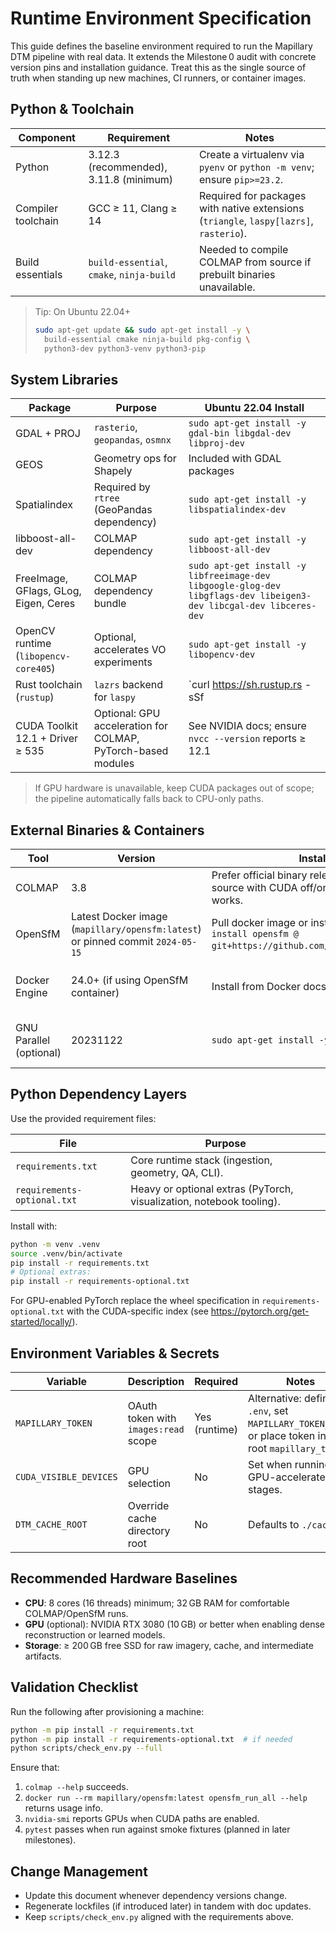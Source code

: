 # Runtime Environment Specification

This guide defines the baseline environment required to run the Mapillary DTM pipeline with real data. It extends the Milestone 0 audit with concrete version pins and installation guidance. Treat this as the single source of truth when standing up new machines, CI runners, or container images.

## Python & Toolchain

| Component | Requirement | Notes |
| --- | --- | --- |
| Python | 3.12.3 (recommended), 3.11.8 (minimum) | Create a virtualenv via `pyenv` or `python -m venv`; ensure `pip>=23.2`. |
| Compiler toolchain | GCC ≥ 11, Clang ≥ 14 | Required for packages with native extensions (`triangle`, `laspy[lazrs]`, `rasterio`). |
| Build essentials | `build-essential`, `cmake`, `ninja-build` | Needed to compile COLMAP from source if prebuilt binaries unavailable. |

> Tip: On Ubuntu 22.04+
> ```bash
> sudo apt-get update && sudo apt-get install -y \
>   build-essential cmake ninja-build pkg-config \
>   python3-dev python3-venv python3-pip
> ```

## System Libraries

| Package | Purpose | Ubuntu 22.04 Install |
| --- | --- | --- |
| GDAL + PROJ | `rasterio`, `geopandas`, `osmnx` | `sudo apt-get install -y gdal-bin libgdal-dev libproj-dev` |
| GEOS | Geometry ops for Shapely | Included with GDAL packages |
| Spatialindex | Required by `rtree` (GeoPandas dependency) | `sudo apt-get install -y libspatialindex-dev` |
| libboost-all-dev | COLMAP dependency | `sudo apt-get install -y libboost-all-dev` |
| FreeImage, GFlags, GLog, Eigen, Ceres | COLMAP dependency bundle | `sudo apt-get install -y libfreeimage-dev libgoogle-glog-dev libgflags-dev libeigen3-dev libcgal-dev libceres-dev` |
| OpenCV runtime (`libopencv-core405`) | Optional, accelerates VO experiments | `sudo apt-get install -y libopencv-dev` |
| Rust toolchain (`rustup`) | `lazrs` backend for `laspy` | `curl https://sh.rustup.rs -sSf | sh` |
| CUDA Toolkit 12.1 + Driver ≥ 535 | Optional: GPU acceleration for COLMAP, PyTorch-based modules | See NVIDIA docs; ensure `nvcc --version` reports ≥ 12.1 |

> If GPU hardware is unavailable, keep CUDA packages out of scope; the pipeline automatically falls back to CPU-only paths.

## External Binaries & Containers

| Tool | Version | Install Guidance | Usage |
| --- | --- | --- | --- |
| COLMAP | 3.8 | Prefer official binary release; otherwise build from source with CUDA off/on. Ensure `colmap --help` works. | Track B reconstruction. |
| OpenSfM | Latest Docker image (`mapillary/opensfm:latest`) or pinned commit `2024-05-15` | Pull docker image or install from source with `pip install opensfm @ git+https://github.com/mapillary/OpenSfM@<commit>`. | Track A reconstruction. |
| Docker Engine | 24.0+ (if using OpenSfM container) | Install from Docker docs; add user to `docker` group. | Running OpenSfM container workflows. |
| GNU Parallel (optional) | 20231122 | `sudo apt-get install -y parallel` | Batch invocation helper for SfM jobs. |

## Python Dependency Layers

Use the provided requirement files:

| File | Purpose |
| --- | --- |
| `requirements.txt` | Core runtime stack (ingestion, geometry, QA, CLI). |
| `requirements-optional.txt` | Heavy or optional extras (PyTorch, visualization, notebook tooling). |

Install with:
```bash
python -m venv .venv
source .venv/bin/activate
pip install -r requirements.txt
# Optional extras:
pip install -r requirements-optional.txt
```

For GPU-enabled PyTorch replace the wheel specification in `requirements-optional.txt` with the CUDA-specific index (see https://pytorch.org/get-started/locally/).

## Environment Variables & Secrets

| Variable | Description | Required | Notes |
| --- | --- | --- | --- |
| `MAPILLARY_TOKEN` | OAuth token with `images:read` scope | Yes (runtime) | Alternative: define in `.env`, set `MAPILLARY_TOKEN_FILE`, or place token in repo root `mapillary_token`. |
| `CUDA_VISIBLE_DEVICES` | GPU selection | No | Set when running GPU-accelerated stages. |
| `DTM_CACHE_ROOT` | Override cache directory root | No | Defaults to `./cache`. |

## Recommended Hardware Baselines

- **CPU**: 8 cores (16 threads) minimum; 32 GB RAM for comfortable COLMAP/OpenSfM runs.
- **GPU** (optional): NVIDIA RTX 3080 (10 GB) or better when enabling dense reconstruction or learned models.
- **Storage**: ≥ 200 GB free SSD for raw imagery, cache, and intermediate artifacts.

## Validation Checklist

Run the following after provisioning a machine:

```bash
python -m pip install -r requirements.txt
python -m pip install -r requirements-optional.txt  # if needed
python scripts/check_env.py --full
```

Ensure that:
1. `colmap --help` succeeds.
2. `docker run --rm mapillary/opensfm:latest opensfm_run_all --help` returns usage info.
3. `nvidia-smi` reports GPUs when CUDA paths are enabled.
4. `pytest` passes when run against smoke fixtures (planned in later milestones).

## Change Management

- Update this document whenever dependency versions change.
- Regenerate lockfiles (if introduced later) in tandem with doc updates.
- Keep `scripts/check_env.py` aligned with the requirements above.
